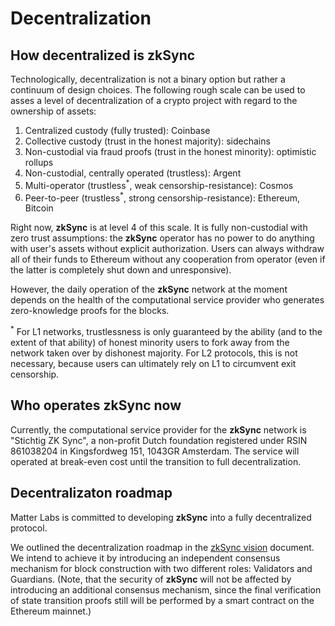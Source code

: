 # Decentralization

## How decentralized is zkSync

Technologically, decentralization is not a binary option but rather a continuum of design choices. The following rough scale can be used to asses a level of decentralization of a crypto project with regard to the ownership of assets:

1. Centralized custody (fully trusted): Coinbase
2. Collective custody (trust in the honest majority): sidechains
3. Non-custodial via fraud proofs (trust in the honest minority): optimistic rollups
4. Non-custodial, centrally operated (trustless): Argent
5. Multi-operator (trustless<sup>\*</sup>, weak censorship-resistance): Cosmos
6. Peer-to-peer (trustless<sup>\*</sup>, strong censorship-resistance): Ethereum, Bitcoin

Right now, **zkSync** is at level 4 of this scale. It is fully non-custodial with zero trust assumptions: the **zkSync** operator has no power to do anything with user's assets without explicit authorization. Users can always withdraw all of their funds to Ethereum without any cooperation from operator (even if the latter is completely shut down and unresponsive).

However, the daily operation of the **zkSync** network at the moment depends on the health of the computational service provider who generates zero-knowledge proofs for the blocks.

<span class="footnote"><sup>\*</sup> For L1 networks, trustlessness is only guaranteed by the ability (and to the extent of that ability) of honest minority users to fork away from the network taken over by dishonest majority. For L2 protocols, this is not necessary, because users can ultimately rely on L1 to circumvent exit censorship.</span>

## Who operates zkSync now

Currently, the computational service provider for the **zkSync** network is "Stichtig ZK Sync", a non-profit Dutch foundation registered under RSIN 861038204 in Kingsfordweg 151, 1043GR Amsterdam. The service will operated at break-even cost until the transition to full decentralization.

## Decentralizaton roadmap

Matter Labs is committed to developing **zkSync** into a fully decentralized protocol.

We outlined the decentralization roadmap in the [zkSync vision](https://medium.com/matter-labs/introducing-zk-sync-the-missing-link-to-mass-adoption-of-ethereum-14c9cea83f58) document. We intend to achieve it by introducing an independent consensus mechanism for block construction with two different roles: Validators and Guardians. (Note, that the security of **zkSync** will not be affected by introducing an additional consensus mechanism, since the final verification of state transition proofs still will be performed by a smart contract on the Ethereum mainnet.)
